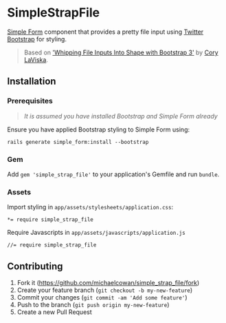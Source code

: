# SimpleStrapFile

[Simple Form](https://github.com/plataformatec/simple_form) component that provides a pretty file input using [Twitter Bootstrap](http://getbootstrap.com/) for styling.

> Based on ['Whipping File Inputs Into Shape with Bootstrap 3'](http://www.abeautifulsite.net/whipping-file-inputs-into-shape-with-bootstrap-3/) by [Cory LaViska](https://twitter.com/claviska).

## Installation

### Prerequisites
> *It is assumed you have installed Bootstrap and Simple Form already*

Ensure you have applied Bootstrap styling to Simple Form using:

`rails generate simple_form:install --bootstrap`

### Gem
Add `gem 'simple_strap_file'` to your application's Gemfile and run `bundle`.

### Assets
Import styling in `app/assets/stylesheets/application.css`:

`*= require simple_strap_file`

Require Javascripts in `app/assets/javascripts/application.js`

`//= require simple_strap_file`

## Contributing

1. Fork it (https://github.com/michaelcowan/simple_strap_file/fork)
2. Create your feature branch (`git checkout -b my-new-feature`)
3. Commit your changes (`git commit -am 'Add some feature'`)
4. Push to the branch (`git push origin my-new-feature`)
5. Create a new Pull Request
